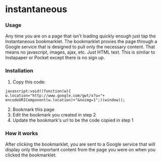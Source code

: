 instantaneous
=============

### Usage
Any time you are on a page that isn't loading quickly enough just tap the Instantaneous bookmarklet.  The bookmarklet proxies the page through a Google service that is designed to pull only the necessary content.  That means no javascript, images, ajax, etc.  Just HTML text.  This is simliar to Instapaper or Pocket except there is no sign up.

### Installation

1. Copy this code:
```
javascript:void((function(w){  
w.location="http://www.google.com/gwt/x?u="+  
encodeURIComponent(w.location)+"&noimg=1";)(window));
```

2. Bookmark this page
3. Edit the bookmark you created in step 2
4. Update the bookmark's url to be the code copied in step 1

### How it works
After clicking the bookmarklet, you are sent to a Google service that will display only the important content from the page you were on when you clicked the bookmarklet.
